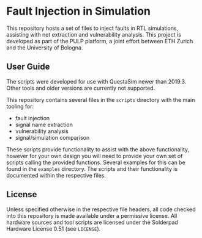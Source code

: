 # Fault Injection in Simulation

This repository hosts a set of files to inject faults in RTL simulations, assisting with net
extraction and vulnerability analysis. This project is developed as part of the PULP platform, a
joint effort between ETH Zurich and the University of Bologna.

## User Guide

The scripts were developed for use with QuestaSim newer than 2019.3. Other tools and older versions
are currently not supported.

This repository contains several files in the `scripts` directory with the main tooling for:
- fault injection
- signal name extraction
- vulnerability analysis
- signal/simulation comparison

These scripts provide functionality to assist with the above functionality, however for your own
design you will need to provide your own set of scripts calling the provided functions. Several
examples for this can be found in the `examples` directory. The scripts and their functionality is
documented within the respective files.

## License

Unless specified otherwise in the respective file headers, all code checked into this repository is
made available under a permissive license. All hardware sources and tool scripts are licensed under
the Solderpad Hardware License 0.51 (see `LICENSE`).
